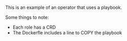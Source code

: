 This is an example of an operator that uses a playbook.

Some things to note:

  - Each role has a CRD
  - The Dockerfle includes a line to COPY the playbook

